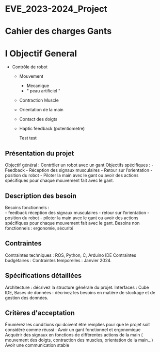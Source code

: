 # EVE_2023-2024_Project

# Cahier des charges Gants 

# I Objectif General
- Contrôle de robot
    - Mouvement
        - Mecanique
        - " peau artificiel "
    - Contraction Muscle
    - Orientation de la main
    - Contact des doigts
    - Haptic feedback (potentiometre)
 
      Test test
      
## Présentation du projet
Objectif général : Contrôler un robot avec un gant 
Objectifs spécifiques :
    - Feedback
    - Réception des signaux musculaires 
    - Retour sur l’orientation - position du robot
    - Piloter la main avec le gant ou avoir des actions spécifiques pour chaque mouvement fait avec le gant. 
    
## Description des besoin
Besoins fonctionnels :  
                        - feedback réception des signaux musculaires 
                        - retour sur l’orientation 
                        - position du robot 
                        - piloter la main avec le gant ou avoir des actions spécifiques pour chaque mouvement fait avec le gant. 
Besoins non fonctionnels : ergonomie, sécurité 

## Contraintes
Contraintes techniques : ROS, Python, C, Arduino IDE
Contraintes budgétaires : 
Contraintes temporelles : Janvier 2024.

## Spécifications détaillées
Architecture : décrivez la structure générale du projet.
Interfaces : Cube IDE, 
Bases de données : décrivez les besoins en matière de stockage et de gestion des données.

## Critères d'acceptation
Énumérez les conditions qui doivent être remplies pour que le projet soit considéré comme réussi :
Avoir un gant fonctionnel et ergonomique
Acquérir des signaux en fonctions de différentes actions de la main ( mouvement des doigts, contraction des muscles, orientation de la main…)
Avoir une communication stable 
